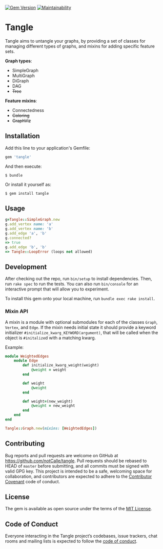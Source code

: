 [![Gem Version](https://badge.fury.io/rb/tangle.svg)](https://badge.fury.io/rb/tangle) [![Maintainability](https://api.codeclimate.com/v1/badges/0d92a4d05b6bb5c06dce/maintainability)](https://codeclimate.com/github/notCalle/ruby-tangle/maintainability)

# Tangle

Tangle aims to untangle your graphs, by providing a set of classes for managing different types of graphs, and mixins for adding specific feature sets.

**Graph types**:
 * SimpleGraph
 * MultiGraph
 * DiGraph
 * DAG
 * ~~Tree~~

**Feature mixins**:
 * Connectedness
 * ~~Coloring~~
 * ~~GraphViz~~

## Installation

Add this line to your application's Gemfile:

```ruby
gem 'tangle'
```

And then execute:

    $ bundle

Or install it yourself as:

    $ gem install tangle

## Usage

```ruby
g=Tangle::SimpleGraph.new
g.add_vertex name: 'a'
g.add_vertex name: 'b'
g.add_edge 'a', 'b'
g.connected?
=> true
g.add_edge 'b', 'b'
=> Tangle::LoopError (loops not allowed)
```

## Development

After checking out the repo, run `bin/setup` to install dependencies. Then, run `rake spec` to run the tests. You can also run `bin/console` for an interactive prompt that will allow you to experiment.

To install this gem onto your local machine, run `bundle exec rake install`.

### Mixin API

A mixin is a module with optional submodules for each of the classes
`Graph`, `Vertex`, and `Edge`. If the mixin needs initial state it
should provide a keyword initializer `#initialize_kwarg_KEYWORD(argument)`,
that will be called when the object is `#initalize`d with a matching kwarg.

Example:
```ruby
module WeightedEdges
	module Edge
		def initialize_kwarg_weight(weight)
			@weight = weight
		end

		def weight
			@weight
		end

		def weight=(new_weight)
			@weight = new_weight
		end
	end
end

Tangle::Graph.new(mixins: [WeightedEdges])
```

## Contributing

Bug reports and pull requests are welcome on GitHub at https://github.com/notCalle/tangle. Pull requests should be rebased to HEAD of `master` before submitting, and all commits must be signed with valid GPG key. This project is intended to be a safe, welcoming space for collaboration, and contributors are expected to adhere to the [Contributor Covenant](http://contributor-covenant.org) code of conduct.

## License

The gem is available as open source under the terms of the [MIT License](https://opensource.org/licenses/MIT).

## Code of Conduct

Everyone interacting in the Tangle project’s codebases, issue trackers, chat rooms and mailing lists is expected to follow the [code of conduct](https://github.com/notCalle/tangle/blob/master/CODE_OF_CONDUCT.md).
